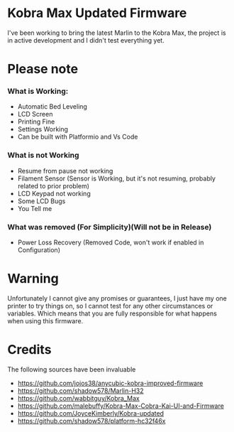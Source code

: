 # Kobra Max Updated Firmware
I've been working to bring the latest Marlin to the Kobra Max, the project is in active development and I didn't test everything yet.

# Please note
### What is Working:
- Automatic Bed Leveling
- LCD Screen
- Printing Fine
- Settings Working
- Can be built with Platformio and Vs Code

### What is not Working
- Resume from pause not working
- Filament Sensor (Sensor is Working, but it's not resuming, probably related to prior problem)
- LCD Keypad not working
- Some LCD Bugs
- You Tell me

### What was removed (For Simplicity)(Will not be in Release)
- Power Loss Recovery (Removed Code, won't work if enabled in Configuration)

# Warning
Unfortunately I cannot give any promises or guarantees, I just have my one printer to try things on, so I cannot test for any other circumstances or variables. Which means that you are fully responsible for what happens when using this firmware.

# Credits
The following sources have been invaluable
- https://github.com/jojos38/anycubic-kobra-improved-firmware
- https://github.com/shadow578/Marlin-H32
- https://github.com/wabbitguy/Kobra_Max
- https://github.com/malebuffy/Kobra-Max-Cobra-Kai-UI-and-Firmware
- https://github.com/JoyceKimberly/Kobra-updated
- https://github.com/shadow578/platform-hc32f46x
